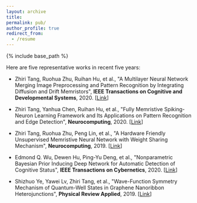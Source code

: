 ```yaml
---
layout: archive
title: 
permalink: pub/
author_profile: true
redirect_from:
  - /resume
---
```


{% include base_path %}

Here are five representative works in recent five years:

* Zhiri Tang, Ruohua Zhu, Ruihan Hu, et al., "A Multilayer Neural Network Merging Image Preprocessing and Pattern Recognition by Integrating Diffusion and Drift Memristors", **IEEE Transactions on Cognitive and Developmental Systems**, 2020. [[Link](https://arxiv.org/abs/1904.12292)]


* Zhiri Tang, Yanhua Chen, Ruihan Hu, et al., "Fully Memristive Spiking-Neuron Learning Framework and Its Applications on Pattern Recognition and Edge Detection", **Neurocomputing**, 2020. [[Link](https://arxiv.org/abs/1901.05258)] 


* Zhiri Tang, Ruohua Zhu, Peng Lin, et al., "A Hardware Friendly Unsupervised Memristive Neural Network with Weight Sharing Mechanism", **Neurocomputing**, 2019. [[Link](https://arxiv.org/abs/1901.00100)]  


* Edmond Q. Wu, Dewen Hu, Ping-Yu Deng, et al., "Nonparametric Bayesian Prior Inducing Deep Network for Automatic Detection of Cognitive Status", **IEEE Transactions on Cybernetics**, 2020. [[Link](https://ieeexplore.ieee.org/abstract/document/9043894/)]


* Shizhuo Ye, Yawei Lv, Zhiri Tang, et al., "Wave-Function Symmetry Mechanism of Quantum-Well States in Graphene Nanoribbon Heterojunctions", **Physical Review Applied**, 2019. [[Link](https://journals.aps.org/prapplied/abstract/10.1103/PhysRevApplied.12.044018)]
